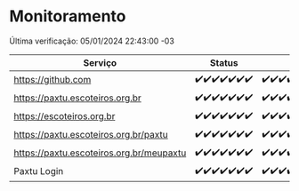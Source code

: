# Monitoramento

Última verificação: 05/01/2024 22:43:00 -03

|Serviço|Status|Últimas 24h|
|---|---|---|
|https://github.com|<span title="2023-12-30: OK=24">✔️</span><span title="2023-12-31: OK=24">✔️</span><span title="2024-01-01: OK=24">✔️</span><span title="2024-01-02: OK=24">✔️</span><span title="2024-01-03: OK=24">✔️</span><span title="2024-01-04: OK=24">✔️</span><span title="2024-01-05: OK=1">✔️</span>|<span title="04/01/2024 22:45:00 -03 : 200">✔️</span><span title="04/01/2024 23:20:00 -03 : 200">✔️</span><span title="05/01/2024 00:06:00 -03 : 200">✔️</span><span title="05/01/2024 01:08:00 -03 : 200">✔️</span><span title="05/01/2024 02:06:00 -03 : 200">✔️</span><span title="05/01/2024 03:08:00 -03 : 200">✔️</span><span title="05/01/2024 04:06:00 -03 : 200">✔️</span><span title="05/01/2024 05:08:00 -03 : 200">✔️</span><span title="05/01/2024 06:06:00 -03 : 200">✔️</span><span title="05/01/2024 07:06:00 -03 : 200">✔️</span><span title="05/01/2024 08:04:00 -03 : 200">✔️</span><span title="05/01/2024 09:11:00 -03 : 200">✔️</span><span title="05/01/2024 10:08:00 -03 : 200">✔️</span><span title="05/01/2024 11:06:00 -03 : 200">✔️</span><span title="05/01/2024 12:06:00 -03 : 200">✔️</span><span title="05/01/2024 13:07:00 -03 : 200">✔️</span><span title="05/01/2024 14:04:00 -03 : 200">✔️</span><span title="05/01/2024 15:07:00 -03 : 200">✔️</span><span title="05/01/2024 16:03:00 -03 : 200">✔️</span><span title="05/01/2024 17:06:00 -03 : 200">✔️</span><span title="05/01/2024 18:04:00 -03 : 200">✔️</span><span title="05/01/2024 19:04:00 -03 : 200">✔️</span><span title="05/01/2024 20:05:00 -03 : 200">✔️</span><span title="05/01/2024 21:30:00 -03 : 200">✔️</span><span title="05/01/2024 22:43:00 -03 : 200">✔️</span>|
|https://paxtu.escoteiros.org.br|<span title="2023-12-30: OK=24">✔️</span><span title="2023-12-31: OK=24">✔️</span><span title="2024-01-01: OK=24">✔️</span><span title="2024-01-02: OK=24">✔️</span><span title="2024-01-03: OK=24">✔️</span><span title="2024-01-04: OK=24">✔️</span><span title="2024-01-05: OK=1">✔️</span>|<span title="04/01/2024 22:45:00 -03 : 200">✔️</span><span title="04/01/2024 23:20:00 -03 : 200">✔️</span><span title="05/01/2024 00:06:00 -03 : 200">✔️</span><span title="05/01/2024 01:08:00 -03 : 200">✔️</span><span title="05/01/2024 02:06:00 -03 : 200">✔️</span><span title="05/01/2024 03:08:00 -03 : 200">✔️</span><span title="05/01/2024 04:06:00 -03 : 200">✔️</span><span title="05/01/2024 05:08:00 -03 : 200">✔️</span><span title="05/01/2024 06:06:00 -03 : 200">✔️</span><span title="05/01/2024 07:06:00 -03 : 200">✔️</span><span title="05/01/2024 08:04:00 -03 : 200">✔️</span><span title="05/01/2024 09:11:00 -03 : 200">✔️</span><span title="05/01/2024 10:08:00 -03 : 200">✔️</span><span title="05/01/2024 11:06:00 -03 : 200">✔️</span><span title="05/01/2024 12:06:00 -03 : 200">✔️</span><span title="05/01/2024 13:07:00 -03 : 200">✔️</span><span title="05/01/2024 14:04:00 -03 : 200">✔️</span><span title="05/01/2024 15:07:00 -03 : 200">✔️</span><span title="05/01/2024 16:03:00 -03 : 200">✔️</span><span title="05/01/2024 17:06:00 -03 : 200">✔️</span><span title="05/01/2024 18:04:00 -03 : 200">✔️</span><span title="05/01/2024 19:04:00 -03 : 200">✔️</span><span title="05/01/2024 20:05:00 -03 : 200">✔️</span><span title="05/01/2024 21:30:00 -03 : 200">✔️</span><span title="05/01/2024 22:43:00 -03 : 200">✔️</span>|
|https://escoteiros.org.br|<span title="2023-12-30: OK=24">✔️</span><span title="2023-12-31: OK=24">✔️</span><span title="2024-01-01: OK=24">✔️</span><span title="2024-01-02: OK=24">✔️</span><span title="2024-01-03: OK=24">✔️</span><span title="2024-01-04: OK=24">✔️</span><span title="2024-01-05: OK=1">✔️</span>|<span title="04/01/2024 22:45:00 -03 : 200">✔️</span><span title="04/01/2024 23:20:00 -03 : 200">✔️</span><span title="05/01/2024 00:06:00 -03 : 200">✔️</span><span title="05/01/2024 01:08:00 -03 : 200">✔️</span><span title="05/01/2024 02:06:00 -03 : 200">✔️</span><span title="05/01/2024 03:08:00 -03 : 200">✔️</span><span title="05/01/2024 04:06:00 -03 : 200">✔️</span><span title="05/01/2024 05:08:00 -03 : 200">✔️</span><span title="05/01/2024 06:06:00 -03 : 200">✔️</span><span title="05/01/2024 07:06:00 -03 : 200">✔️</span><span title="05/01/2024 08:04:00 -03 : 200">✔️</span><span title="05/01/2024 09:11:00 -03 : 200">✔️</span><span title="05/01/2024 10:08:00 -03 : 200">✔️</span><span title="05/01/2024 11:06:00 -03 : 200">✔️</span><span title="05/01/2024 12:06:00 -03 : 200">✔️</span><span title="05/01/2024 13:07:00 -03 : 200">✔️</span><span title="05/01/2024 14:04:00 -03 : 200">✔️</span><span title="05/01/2024 15:07:00 -03 : 200">✔️</span><span title="05/01/2024 16:03:00 -03 : 200">✔️</span><span title="05/01/2024 17:06:00 -03 : 200">✔️</span><span title="05/01/2024 18:04:00 -03 : 200">✔️</span><span title="05/01/2024 19:04:00 -03 : 200">✔️</span><span title="05/01/2024 20:05:00 -03 : 200">✔️</span><span title="05/01/2024 21:30:00 -03 : 200">✔️</span><span title="05/01/2024 22:43:00 -03 : 200">✔️</span>|
|https://paxtu.escoteiros.org.br/paxtu|<span title="2023-12-30: OK=24">✔️</span><span title="2023-12-31: OK=24">✔️</span><span title="2024-01-01: OK=24">✔️</span><span title="2024-01-02: OK=24">✔️</span><span title="2024-01-03: OK=24">✔️</span><span title="2024-01-04: OK=24">✔️</span><span title="2024-01-05: OK=1">✔️</span>|<span title="04/01/2024 22:45:00 -03 : 200">✔️</span><span title="04/01/2024 23:20:00 -03 : 200">✔️</span><span title="05/01/2024 00:06:00 -03 : 200">✔️</span><span title="05/01/2024 01:08:00 -03 : 200">✔️</span><span title="05/01/2024 02:06:00 -03 : 200">✔️</span><span title="05/01/2024 03:08:00 -03 : 200">✔️</span><span title="05/01/2024 04:06:00 -03 : 200">✔️</span><span title="05/01/2024 05:08:00 -03 : 200">✔️</span><span title="05/01/2024 06:06:00 -03 : 200">✔️</span><span title="05/01/2024 07:06:00 -03 : 200">✔️</span><span title="05/01/2024 08:04:00 -03 : 200">✔️</span><span title="05/01/2024 09:11:00 -03 : 200">✔️</span><span title="05/01/2024 10:08:00 -03 : 200">✔️</span><span title="05/01/2024 11:06:00 -03 : 200">✔️</span><span title="05/01/2024 12:06:00 -03 : 200">✔️</span><span title="05/01/2024 13:07:00 -03 : 200">✔️</span><span title="05/01/2024 14:04:00 -03 : 200">✔️</span><span title="05/01/2024 15:07:00 -03 : 200">✔️</span><span title="05/01/2024 16:03:00 -03 : 200">✔️</span><span title="05/01/2024 17:06:00 -03 : 200">✔️</span><span title="05/01/2024 18:04:00 -03 : 200">✔️</span><span title="05/01/2024 19:04:00 -03 : 200">✔️</span><span title="05/01/2024 20:05:00 -03 : 200">✔️</span><span title="05/01/2024 21:30:00 -03 : 200">✔️</span><span title="05/01/2024 22:43:00 -03 : 200">✔️</span>|
|https://paxtu.escoteiros.org.br/meupaxtu|<span title="2023-12-30: OK=24">✔️</span><span title="2023-12-31: OK=24">✔️</span><span title="2024-01-01: OK=24">✔️</span><span title="2024-01-02: OK=24">✔️</span><span title="2024-01-03: OK=24">✔️</span><span title="2024-01-04: OK=24">✔️</span><span title="2024-01-05: OK=1">✔️</span>|<span title="04/01/2024 22:45:00 -03 : 200">✔️</span><span title="04/01/2024 23:20:00 -03 : 200">✔️</span><span title="05/01/2024 00:06:00 -03 : 200">✔️</span><span title="05/01/2024 01:08:00 -03 : 200">✔️</span><span title="05/01/2024 02:06:00 -03 : 200">✔️</span><span title="05/01/2024 03:08:00 -03 : 200">✔️</span><span title="05/01/2024 04:06:00 -03 : 200">✔️</span><span title="05/01/2024 05:08:00 -03 : 200">✔️</span><span title="05/01/2024 06:06:00 -03 : 200">✔️</span><span title="05/01/2024 07:06:00 -03 : 200">✔️</span><span title="05/01/2024 08:04:00 -03 : 200">✔️</span><span title="05/01/2024 09:11:00 -03 : 200">✔️</span><span title="05/01/2024 10:08:00 -03 : 200">✔️</span><span title="05/01/2024 11:06:00 -03 : 200">✔️</span><span title="05/01/2024 12:06:00 -03 : 200">✔️</span><span title="05/01/2024 13:07:00 -03 : 200">✔️</span><span title="05/01/2024 14:04:00 -03 : 200">✔️</span><span title="05/01/2024 15:07:00 -03 : 200">✔️</span><span title="05/01/2024 16:03:00 -03 : 200">✔️</span><span title="05/01/2024 17:06:00 -03 : 200">✔️</span><span title="05/01/2024 18:04:00 -03 : 200">✔️</span><span title="05/01/2024 19:04:00 -03 : 200">✔️</span><span title="05/01/2024 20:05:00 -03 : 200">✔️</span><span title="05/01/2024 21:30:00 -03 : 200">✔️</span><span title="05/01/2024 22:43:00 -03 : 200">✔️</span>|
|Paxtu Login|<span title="2023-12-30: OK=24">✔️</span><span title="2023-12-31: OK=24">✔️</span><span title="2024-01-01: OK=24">✔️</span><span title="2024-01-02: OK=24">✔️</span><span title="2024-01-03: OK=24">✔️</span><span title="2024-01-04: OK=24">✔️</span><span title="2024-01-05: OK=1">✔️</span>|<span title="04/01/2024 22:45:00 -03 : 200">✔️</span><span title="04/01/2024 23:20:00 -03 : 200">✔️</span><span title="05/01/2024 00:06:00 -03 : 200">✔️</span><span title="05/01/2024 01:08:00 -03 : 200">✔️</span><span title="05/01/2024 02:06:00 -03 : 200">✔️</span><span title="05/01/2024 03:08:00 -03 : 200">✔️</span><span title="05/01/2024 04:06:00 -03 : 200">✔️</span><span title="05/01/2024 05:08:00 -03 : 200">✔️</span><span title="05/01/2024 06:06:00 -03 : 200">✔️</span><span title="05/01/2024 07:07:00 -03 : 200">✔️</span><span title="05/01/2024 08:04:00 -03 : 200">✔️</span><span title="05/01/2024 09:11:00 -03 : 200">✔️</span><span title="05/01/2024 10:08:00 -03 : 200">✔️</span><span title="05/01/2024 11:06:00 -03 : 200">✔️</span><span title="05/01/2024 12:06:00 -03 : 200">✔️</span><span title="05/01/2024 13:07:00 -03 : 200">✔️</span><span title="05/01/2024 14:04:00 -03 : 200">✔️</span><span title="05/01/2024 15:07:00 -03 : 200">✔️</span><span title="05/01/2024 16:03:00 -03 : 200">✔️</span><span title="05/01/2024 17:06:00 -03 : 200">✔️</span><span title="05/01/2024 18:04:00 -03 : 200">✔️</span><span title="05/01/2024 19:04:00 -03 : 200">✔️</span><span title="05/01/2024 20:05:00 -03 : 200">✔️</span><span title="05/01/2024 21:30:00 -03 : 200">✔️</span><span title="05/01/2024 22:43:00 -03 : 200">✔️</span>|
